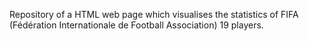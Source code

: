Repository of a HTML web page which visualises the statistics of FIFA (Fédération Internationale de Football Association) 19 players.
